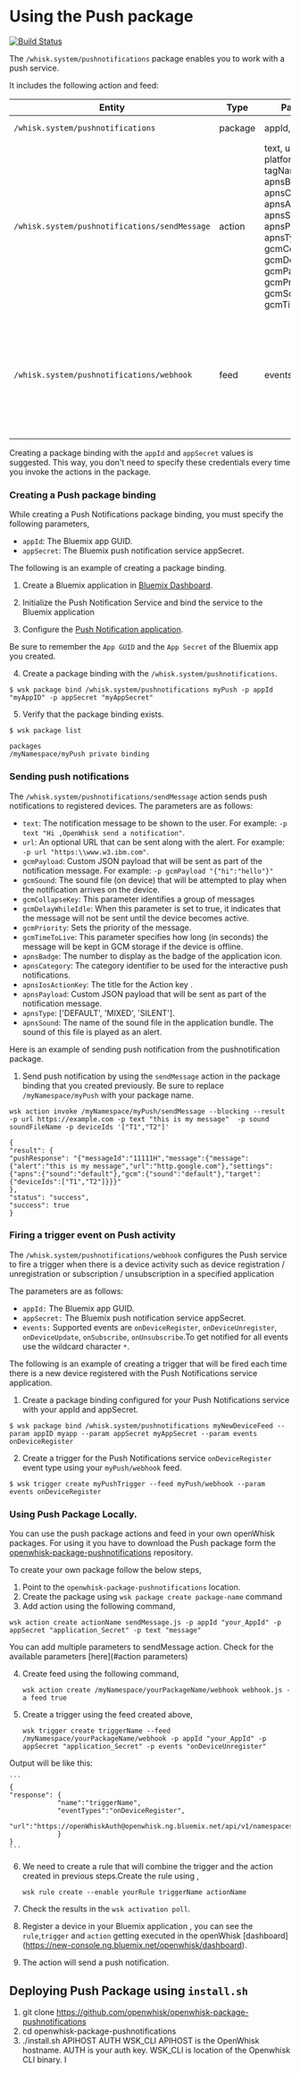 

# Using the Push package
[![Build Status](https://travis-ci.org/openwhisk/openwhisk-package-pushnotifications?branch=master)](https://travis-ci.org/openwhisk/openwhisk-package-pushnotifications)

The `/whisk.system/pushnotifications` package enables you to work with a push service. 
 
It includes the following action and feed:

| Entity | Type | Parameters | Description |
| --- | --- | --- | --- |
| `/whisk.system/pushnotifications` | package | appId, appSecret  | Work with the Push Service |
| `/whisk.system/pushnotifications/sendMessage` | action | text, url, deviceIds, platforms, tagNames, apnsBadge, apnsCategory, apnsActionKeyTitle, apnsSound, apnsPayload, apnsType, gcmCollapseKey, gcmDelayWhileIdle, gcmPayload, gcmPriority, gcmSound, gcmTimeToLive | Send push notification to one or more specified devices |
| `/whisk.system/pushnotifications/webhook` | feed | events | Fire trigger events on device activities (device registration, unregistration, subscription, or unsubscription) on the Push service |
Creating a package binding with the `appId` and `appSecret` values is suggested. This way, you don't need to specify these credentials every time you invoke the actions in the package.

### Creating a Push package binding

While creating a Push Notifications package binding, you must specify the following parameters,

-  `appId`: The Bluemix app GUID.
-  `appSecret`: The Bluemix push notification service appSecret.

The following is an example of creating a package binding.

1. Create a Bluemix application in [Bluemix Dashboard](http://console.ng.bluemix.net).

2. Initialize the Push Notification Service and bind the service to the Bluemix application

3. Configure the [Push Notification application](https://console.ng.bluemix.net/docs/services/mobilepush/index.html).

  Be sure to remember the `App GUID` and the `App Secret` of the Bluemix app you created.


4. Create a package binding with the `/whisk.system/pushnotifications`.

  ```
  $ wsk package bind /whisk.system/pushnotifications myPush -p appId "myAppID" -p appSecret "myAppSecret"
  ```

5. Verify that the package binding exists.

  ```
  $ wsk package list
  ```

  ```
  packages
  /myNamespace/myPush private binding
  ```

### Sending push notifications

The `/whisk.system/pushnotifications/sendMessage` action sends push notifications to registered devices. The parameters are as follows:
- `text`: The notification message to be shown to the user. For example: `-p text "Hi ,OpenWhisk send a notification"`.
- `url`: An optional URL that can be sent along with the alert. For example: `-p url "https:\\www.w3.ibm.com"`.
- `gcmPayload`: Custom JSON payload that will be sent as part of the notification message. For example: `-p gcmPayload "{"hi":"hello"}"`
- `gcmSound`: The sound file (on device) that will be attempted to play when the notification arrives on the device.
- `gcmCollapseKey`: This parameter identifies a group of messages
- `gcmDelayWhileIdle`: When this parameter is set to true, it indicates that the message will not be sent until the device becomes active.
- `gcmPriority`: Sets the priority of the message.
- `gcmTimeToLive`: This parameter specifies how long (in seconds) the message will be kept in GCM storage if the device is offline.
- `apnsBadge`: The number to display as the badge of the application icon.
- `apnsCategory`: The category identifier to be used for the interactive push notifications.
- `apnsIosActionKey`: The title for the Action key .
- `apnsPayload`: Custom JSON payload that will be sent as part of the notification message.
- `apnsType`: ['DEFAULT', 'MIXED', 'SILENT'].
- `apnsSound`: The name of the sound file in the application bundle. The sound of this file is played as an alert.


Here is an example of sending push notification from the pushnotification package.

1. Send push notification by using the `sendMessage` action in the package binding that you created previously. Be sure to replace `/myNamespace/myPush` with your package name.

```
wsk action invoke /myNamespace/myPush/sendMessage --blocking --result  -p url https://example.com -p text "this is my message"  -p sound soundFileName -p deviceIds '["T1","T2"]'
```

```
{
"result": {
"pushResponse": "{"messageId":"11111H","message":{"message":{"alert":"this is my message","url":"http.google.com"},"settings":{"apns":{"sound":"default"},"gcm":{"sound":"default"},"target":{"deviceIds":["T1","T2"]}}}"
},
"status": "success",
"success": true
}
```

### Firing a trigger event on Push activity

The `/whisk.system/pushnotifications/webhook` configures the Push service to fire a trigger when there is a device activity such as device registration / unregistration or subscription / unsubscription in a specified application

The parameters are as follows:

- `appId:` The Bluemix app GUID.
- `appSecret:` The Bluemix push notification service appSecret.
- `events:` Supported events are `onDeviceRegister`, `onDeviceUnregister`, `onDeviceUpdate`, `onSubscribe`, `onUnsubscribe`.To get notified for all events use the wildcard character `*`.

The following is an example of creating a trigger that will be fired each time there is a new device registered with the Push Notifications service application.

1. Create a package binding configured for your Push Notifications service with your appId and appSecret.

  ```
  $ wsk package bind /whisk.system/pushnotifications myNewDeviceFeed --param appID myapp --param appSecret myAppSecret --param events onDeviceRegister
  ```

2. Create a trigger for the Push Notifications service `onDeviceRegister` event type using your `myPush/webhook` feed.

  ```
  $ wsk trigger create myPushTrigger --feed myPush/webhook --param events onDeviceRegister
  ```

### Using Push Package Locally.

You can use the push package actions and feed in your own openWhisk packages. For using it you have to download the Push package form the  [openwhisk-package-pushnotifications](https://github.com/openwhisk/openwhisk-package-pushnotifications) repository.

To create your own package follow the below steps,

1. Point to the `openwhisk-package-pushnotifications` location.
2. Create the package using `wsk package create package-name` command
3. Add action  using the following command, 

  ```
  wsk action create actionName sendMessage.js -p appId "your_AppId" -p appSecret "application_Secret" -p text "message"
  ```
   
  You can add multiple parameters to sendMessage action. 
  Check for the available parameters [here](#action parameters)

4. Create feed using the following command,
  
   ```
   wsk action create /myNamespace/yourPackageName/webhook webhook.js -a feed true
   ```
   
5. Create a trigger using the feed created above,
   
   ```
   wsk trigger create triggerName --feed /myNamespace/yourPackageName/webhook -p appId "your_AppId" -p appSecret "application_Secret" -p events "onDeviceUnregister" 
   ```

  Output will be like this:
    
    ```
    {
    "response": {
                "name":"triggerName",
                "eventTypes":"onDeviceRegister",
                "url":"https://openWhiskAuth@openwhisk.ng.bluemix.net/api/v1/namespaces/myNamespace/triggers/triggerName"
                }
    }
    ```

6. We need to create a rule that will combine the trigger and the action created in previous steps.Create the rule using ,

   `wsk rule create --enable yourRule triggerName actionName `

7. Check the results in the `wsk activation poll`.
8. Register a device in your Bluemix application , you can see the `rule`,`trigger` and  `action` getting executed in the openWhisk [dashboard] (https://new-console.ng.bluemix.net/openwhisk/dashboard). 
9. The action will send a push notification.


## Deploying Push Package using `install.sh`

1. git clone https://github.com/openwhisk/openwhisk-package-pushnotifications
2. cd openwhisk-package-pushnotifications
3. ./install.sh APIHOST AUTH WSK_CLI
   APIHOST is the OpenWhisk hostname.  AUTH is your auth key.  WSK_CLI is location of the Openwhisk CLI binary.
I